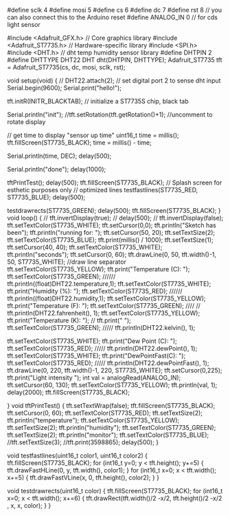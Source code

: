 
#define sclk 4
#define mosi 5
#define cs   6
#define dc   7
#define rst  8  // you can also connect this to the Arduino reset
#define ANALOG_IN 0 // for cds light sensor

#include <Adafruit_GFX.h>    // Core graphics library
#include <Adafruit_ST7735.h> // Hardware-specific library
#include <SPI.h>
#include <DHT.h> // dht temp humidity sensor library
#define DHTPIN 2  
#define DHTTYPE DHT22 
DHT dht(DHTPIN, DHTTYPE);
Adafruit_ST7735 tft = Adafruit_ST7735(cs, dc, mosi, sclk, rst);



void setup(void) {
 // DHT22.attach(2); // set digital port 2 to sense dht input
  Serial.begin(9600);
  Serial.print("hello!");
 
  tft.initR(INITR_BLACKTAB);   // initialize a ST7735S chip, black tab

  Serial.println("init");
  //tft.setRotation(tft.getRotation()+1); //uncomment to rotate display

// get time to display "sensor up time"
  uint16_t time = millis();
  tft.fillScreen(ST7735_BLACK);
  time = millis() - time;

  Serial.println(time, DEC);
  delay(500);


  Serial.println("done");
  delay(1000);


tftPrintTest();
  delay(500);
  tft.fillScreen(ST7735_BLACK);
// Splash screen for esthetic purposes only
  // optimized lines
  testfastlines(ST7735_RED, ST7735_BLUE);
  delay(500);

  testdrawrects(ST7735_GREEN);
  delay(500);
  tft.fillScreen(ST7735_BLACK);
}
void loop() {
// tft.invertDisplay(true);
// delay(500);
//  tft.invertDisplay(false);
tft.setTextColor(ST7735_WHITE);
tft.setCursor(0,0);
  tft.println("Sketch has been");
  tft.println("running for: ");
  tft.setCursor(50, 20);
  tft.setTextSize(2);
  tft.setTextColor(ST7735_BLUE);
  tft.print(millis() / 1000);
  tft.setTextSize(1);
  tft.setCursor(40, 40);
  tft.setTextColor(ST7735_WHITE);
  tft.println("seconds");
  tft.setCursor(0, 60);
  tft.drawLine(0, 50, tft.width()-1, 50, ST7735_WHITE); //draw line separator
  tft.setTextColor(ST7735_YELLOW);
  tft.print("Temperature (C): ");
  tft.setTextColor(ST7735_GREEN);
 ////// tft.println((float)DHT22.temperature,1);
  tft.setTextColor(ST7735_WHITE);
  tft.print("Humidity    (%): ");
  tft.setTextColor(ST7735_RED);
//////  tft.println((float)DHT22.humidity,1);
  tft.setTextColor(ST7735_YELLOW);
  tft.print("Temperature (F): ");
  tft.setTextColor(ST7735_GREEN);
//// // tft.println(DHT22.fahrenheit(), 1);
  tft.setTextColor(ST7735_YELLOW);
  tft.print("Temperature (K): ");
// tft.print(" ");
  tft.setTextColor(ST7735_GREEN);
 ///// tft.println(DHT22.kelvin(), 1);

  tft.setTextColor(ST7735_WHITE);
  tft.print("Dew Point   (C): ");
  tft.setTextColor(ST7735_RED);
/////  tft.println(DHT22.dewPoint(), 1);
  tft.setTextColor(ST7735_WHITE);
  tft.print("DewPointFast(C): ");
  tft.setTextColor(ST7735_RED);
/////  tft.println(DHT22.dewPointFast(), 1);
  tft.drawLine(0, 220, tft.width()-1, 220, ST7735_WHITE);
  tft.setCursor(0,225);
  tft.print("Light intensity ");
int val = analogRead(ANALOG_IN);
  tft.setCursor(60, 130);
   tft.setTextColor(ST7735_YELLOW);
  tft.println(val, 1);
  delay(2000);
  tft.fillScreen(ST7735_BLACK);
 
}
void tftPrintTest() {
  tft.setTextWrap(false);
  tft.fillScreen(ST7735_BLACK);
  tft.setCursor(0, 60);
  tft.setTextColor(ST7735_RED);
  tft.setTextSize(2);
  tft.println("temperature");
  tft.setTextColor(ST7735_YELLOW);
  tft.setTextSize(2);
  tft.println("humidity");
  tft.setTextColor(ST7735_GREEN);
  tft.setTextSize(2);
  tft.println("monitor");
  tft.setTextColor(ST7735_BLUE);
  //tft.setTextSize(3);
  //tft.print(3598865);
  delay(500);
  }
 
void testfastlines(uint16_t color1, uint16_t color2) {
  tft.fillScreen(ST7735_BLACK);
  for (int16_t y=0; y < tft.height(); y+=5) {
    tft.drawFastHLine(0, y, tft.width(), color1);
  }
  for (int16_t x=0; x < tft.width(); x+=5) {
    tft.drawFastVLine(x, 0, tft.height(), color2);
  }
}

void testdrawrects(uint16_t color) {
  tft.fillScreen(ST7735_BLACK);
  for (int16_t x=0; x < tft.width(); x+=6) {
    tft.drawRect(tft.width()/2 -x/2, tft.height()/2 -x/2 , x, x, color);
  }
}
